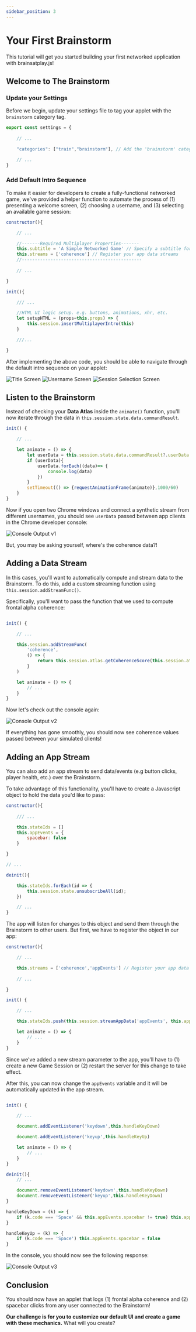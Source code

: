 ```yaml
---
sidebar_position: 3
---
```


# Your First Brainstorm

This tutorial will get you started building your first networked application with brainsatplay.js! 

## Welcome to The Brainstorm

### Update your Settings
Before we begin, update your settings file to tag your applet with the `brainstorm` category tag.

``` javascript
export const settings = {
    
    // ...

    "categories": ["train","brainstorm"], // Add the 'brainstorm' category

    // ...
}

```

### Add Default Intro Sequence
To make it easier for developers to create a fully-functional networked game, we've provided a helper function to automate the process of (1) presenting a welcome screen, (2) choosing a username, and (3) selecting an available game session: 

``` javascript
constructor(){

    // ...

    //-------Required Multiplayer Properties------- 
    this.subtitle = 'A Simple Networked Game' // Specify a subtitle for the title screen
    this.streams = ['coherence'] // Register your app data streams
    //----------------------------------------------
    
    // ...

}

init(){

    /// ...

    //HTML UI logic setup. e.g. buttons, animations, xhr, etc.
    let setupHTML = (props=this.props) => {
        this.session.insertMultiplayerIntro(this)
    }

    ///...

}
```

After implementing the above code, you should be able to navigate through the default intro sequence on your applet:

![Title Screen](../../static/img/03-your-first-brainstorm/title.png)
![Username Screen](../../static/img/03-your-first-brainstorm/username.png)
![Session Selection Screen](../../static/img/03-your-first-brainstorm/choose.png)

## Listen to the Brainstorm
Instead of checking your **Data Atlas** inside the `animate()` function, you'll now iterate through the data in `this.session.state.data.commandResult`.

``` javascript
init() {

    // ...

    let animate = () => {
        let userData = this.session.state.data.commandResult?.userData
        if (userData){
            userData.forEach((data)=> {
                console.log(data)
            })
        } 
        setTimeout(() => {requestAnimationFrame(animate)},1000/60)
    }
}
```

Now if you open two Chrome windows and connect a synthetic stream from different usernames, you should see `userData` passed between app clients in the Chrome developer console:

![Console Output v1](../../static/img/03-your-first-brainstorm/console1.png)

But, you may be asking yourself, where's the coherence data?!


## Adding a Data Stream
In this cases, you'll want to automatically compute and stream data to the Brainstorm. To do this, add a custom streaming function using `this.session.addStreamFunc()`. 

Specifically, you'll want to pass the function that we used to compute frontal alpha coherence:

``` javascript

init() {

    // ...

    this.session.addStreamFunc(
        'coherence', 
        () => {
            return this.session.atlas.getCoherenceScore(this.session.atlas.getFrontalCoherenceData(),'alpha1')
        }
    )

    let animate = () => {
        // ...
    }
}
```

Now let's check out the console again:

![Console Output v2](../../static/img/03-your-first-brainstorm/console2.png)

If everything has gone smoothly, you should now see coherence values passed between your simulated clients!


## Adding an App Stream
You can also add an app stream to send data/events (e.g button clicks, player health, etc.) over the Brainstorm. 

To take advantage of this functionality, you'll have to create a Javascript object to hold the data you'd like to pass:

``` javascript
constructor(){
    
    /// ...

    this.stateIds = []
    this.appEvents = {
        spacebar: false
    }

}

// ...

deinit(){

    this.stateIds.forEach(id => {
        this.session.state.unsubscribeAll(id);
    })

    // ...
}
```

The app will listen for changes to this object and send them through the Brainstorm to other users. But first, we have to register the object in our app:


``` javascript
constructor(){

    // ...

    this.streams = ['coherence','appEvents'] // Register your app data streams
    
    // ...

}

init() {

    // ...

    this.stateIds.push(this.session.streamAppData('appEvents', this.appEvents,(newData) => {console.log('new data!')}))

    let animate = () => {
        // ...
    }
}
```

Since we've added a new stream parameter to the app, you'll have to (1) create a new Game Session or (2) restart the server for this change to take effect. 

After this, you can now change the `appEvents` variable and it will be automatically updated in the app stream.

``` javascript

init() {

    // ...

    document.addEventListener('keydown',this.handleKeyDown)

    document.addEventListener('keyup',this.handleKeyUp)

    let animate = () => {
        // ...
    }
}

deinit(){
    // ...

    document.removeEventListener('keydown',this.handleKeyDown)
    document.removeEventListener('keyup',this.handleKeyDown)
}

handleKeyDown = (k) => {
    if (k.code === 'Space' && this.appEvents.spacebar != true) this.appEvents.spacebar = true
}

handleKeyUp = (k) => {
    if (k.code === 'Space') this.appEvents.spacebar = false
}

```

In the console, you should now see the following response:

![Console Output v3](../../static/img/03-your-first-brainstorm/console3.png)

## Conclusion

You should now have an applet that logs (1) frontal alpha coherence and (2) spacebar clicks from any user connected to the Brainstorm! 

**Our challenge is for you to customize our default UI and create a game with these mechanics.** What will you create?